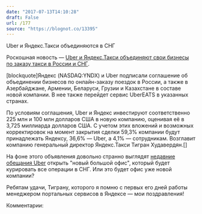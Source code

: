 ```yaml
---
date: "2017-07-13T14:10:28"
draft: False
url: /177
source: "https://blognot.co/13395"
---
```


Uber и Яндекс.Такси объединяются в СНГ

Роскошная новость — [Uber и Яндекс.Такси объединяют свои бизнесы по заказу такси в России и СНГ](https://yandex.ru/company/press_releases/2017/0713).

[blockquote]Яндекс (NASDAQ:YNDX) и Uber подписали соглашение об объединении бизнесов по онлайн-заказу поездок в России, а также в Азербайджане, Армении, Беларуси, Грузии и Казахстане в соcтаве новой компании. В нее также перейдет сервис UberEATS в указанных странах.

По условиям соглашения, Uber и Яндекс инвестируют соответственно 225 млн и 100 млн долларов США в новую компанию, оценивая её в 3,725 миллиарда долларов США. С учетом этих вложений и возможных корректировок на момент закрытия сделки 59,3% компании будут принадлежать Яндексу, 36,6% — Uber, а 4,1% — сотрудникам. Возглавит компанию генеральный директор Яндекс.Такси Тигран Худавердян.[]

На фоне этого объявления довольно странно выглядят [недавние обещания Uber](https://ain.ua/2017/03/07/uber-ligaview) открыть "новый большой офис", который будет курировать все операции в СНГ. Или это будет офис уже новой компании?

Ребятам удачи, Тиграну, которого я помню с первых его дней работы менеджером портальных сервисов в Яндексе — мои поздравления!

Комментарии:
